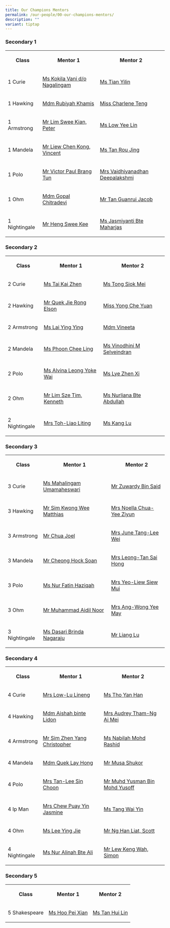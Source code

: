 ```yaml
---
title: Our Champions Mentors
permalink: /our-people/00-our-champions-mentors/
description: ""
variant: tiptap
---
```

<h3>Secondary 1</h3>
<table style="minWidth: 75px">
<colgroup>
<col>
<col>
<col>
</colgroup>
<tbody>
<tr>
<th rowspan="1" colspan="1">
<p>Class</p>
</th>
<th rowspan="1" colspan="1">
<p>Mentor 1</p>
</th>
<th rowspan="1" colspan="1">
<p>Mentor 2</p>
</th>
</tr>
<tr>
<td rowspan="1" colspan="1">
<p>1 Curie</p>
</td>
<td rowspan="1" colspan="1">
<p><a href="mailto:kokila.vani@cwss.moe.edu.sg" rel="noopener noreferrer nofollow" target="_blank">Ms Kokila Vani d/o Nagalingam</a>
</p>
</td>
<td rowspan="1" colspan="1">
<p><a href="mailto:tian.yilin@cwss.moe.edu.sg" rel="noopener noreferrer nofollow" target="_blank">Ms Tian Yilin</a>
</p>
</td>
</tr>
<tr>
<td rowspan="1" colspan="1">
<p>1 Hawking</p>
</td>
<td rowspan="1" colspan="1">
<p><a href="mailto:rubiyah.khamis@cwss.moe.edu.sg" rel="noopener noreferrer nofollow" target="_blank">Mdm Rubiyah Khamis</a>
</p>
</td>
<td rowspan="1" colspan="1">
<p><a href="mailto:charlene.teng@cwss.moe.edu.sg" rel="noopener nofollow" target="_blank">Miss Charlene Teng</a>
</p>
</td>
</tr>
<tr>
<td rowspan="1" colspan="1">
<p>1 Armstrong</p>
</td>
<td rowspan="1" colspan="1">
<p><a href="mailto:peter.lim@cwss.moe.edu.sg" rel="noopener noreferrer nofollow" target="_blank">Mr Lim Swee Kian, Peter</a>
</p>
</td>
<td rowspan="1" colspan="1">
<p><a href="mailto:low.yeelin@cwss.moe.edu.sg" rel="noopener noreferrer nofollow" target="_blank">Ms Low Yee Lin</a>
</p>
</td>
</tr>
<tr>
<td rowspan="1" colspan="1">
<p>1 Mandela</p>
</td>
<td rowspan="1" colspan="1">
<p><a href="mailto:liew.chenkong@cwss.moe.edu.sg" rel="noopener noreferrer nofollow" target="_blank">Mr Liew Chen Kong, Vincent</a>
</p>
</td>
<td rowspan="1" colspan="1">
<p><a href="mailto:tan.rou.jing@cwss.moe.edu.sg" rel="noopener noreferrer nofollow" target="_blank">Ms Tan Rou Jing</a>
</p>
</td>
</tr>
<tr>
<td rowspan="1" colspan="1">
<p>1 Polo</p>
</td>
<td rowspan="1" colspan="1">
<p><a href="mailto:victor.brang@cwss.moe.edu.sg" rel="noopener noreferrer nofollow" target="_blank">Mr Victor Paul Brang Tun</a>
</p>
</td>
<td rowspan="1" colspan="1">
<p><a href="mailto:vaidhiyanadhan.deepalakshmi@cwss.moe.edu.sg" rel="noopener nofollow" target="_blank">Mrs Vaidhiyanadhan Deepalakshmi</a>
</p>
</td>
</tr>
<tr>
<td rowspan="1" colspan="1">
<p>1 Ohm</p>
</td>
<td rowspan="1" colspan="1">
<p><a href="mailto:gopal.chitradevi@cwss.moe.edu.sg" rel="noopener noreferrer nofollow" target="_blank">Mdm Gopal Chitradevi</a>
</p>
</td>
<td rowspan="1" colspan="1">
<p><a href="mailto:jacob.tan@cwss.moe.edu.sg" rel="noopener noreferrer nofollow" target="_blank">Mr Tan Guanrui Jacob</a>
</p>
</td>
</tr>
<tr>
<td rowspan="1" colspan="1">
<p>1 Nightingale</p>
</td>
<td rowspan="1" colspan="1">
<p><a href="mailto:heng.sweekee@cwss.moe.edu.sg" rel="noopener noreferrer nofollow" target="_blank">Mr Heng Swee Kee</a>
</p>
</td>
<td rowspan="1" colspan="1">
<p><a href="mailto:jasmiyanti.marhajas@cwss.moe.edu.sg" rel="noopener noreferrer nofollow" target="_blank">Ms Jasmiyanti Bte Maharjas</a>
</p>
</td>
</tr>
</tbody>
</table>
<h3>Secondary 2</h3>
<table style="minWidth: 75px">
<colgroup>
<col>
<col>
<col>
</colgroup>
<tbody>
<tr>
<th rowspan="1" colspan="1">
<p>Class</p>
</th>
<th rowspan="1" colspan="1">
<p>Mentor 1</p>
</th>
<th rowspan="1" colspan="1">
<p>Mentor 2</p>
</th>
</tr>
<tr>
<td rowspan="1" colspan="1">
<p>2 Curie</p>
</td>
<td rowspan="1" colspan="1">
<p><a href="mailto:tai.kaizhen@cwss.moe.edu.sg" rel="noopener noreferrer nofollow" target="_blank">Ms Tai Kai Zhen</a>
</p>
</td>
<td rowspan="1" colspan="1">
<p><a href="mailto:tong.siokmei@cwss.moe.edu.sg" rel="noopener noreferrer nofollow" target="_blank">Ms Tong Siok Mei</a>
</p>
</td>
</tr>
<tr>
<td rowspan="1" colspan="1">
<p>2 Hawking</p>
</td>
<td rowspan="1" colspan="1">
<p><a href="mailto:elson.quek@cwss.moe.edu.sg" rel="noopener noreferrer nofollow" target="_blank">Mr Quek Jie Rong Elson</a>
</p>
</td>
<td rowspan="1" colspan="1">
<p><a href="mailto:yong.che.yuan@cwss.moe.edu.sg" rel="noopener nofollow" target="_blank">Miss Yong Che Yuan</a>
</p>
</td>
</tr>
<tr>
<td rowspan="1" colspan="1">
<p>2 Armstrong</p>
</td>
<td rowspan="1" colspan="1">
<p><a href="mailto:lai.yingying@cwss.moe.edu.sg" rel="noopener noreferrer nofollow" target="_blank">Ms Lai Ying Ying</a>
</p>
</td>
<td rowspan="1" colspan="1">
<p><a href="mailto:vineeta@cwss.moe.edu.sg" rel="noopener noreferrer nofollow" target="_blank">Mdm Vineeta</a>
</p>
</td>
</tr>
<tr>
<td rowspan="1" colspan="1">
<p>2 Mandela</p>
</td>
<td rowspan="1" colspan="1">
<p><a href="mailto:phoon.cheeling@cwss.moe.edu.sg" rel="noopener noreferrer nofollow" target="_blank">Ms Phoon Chee Ling</a>
</p>
</td>
<td rowspan="1" colspan="1">
<p><a href="mailto:vinodhini@cwss.moe.edu.sg" rel="noopener noreferrer nofollow" target="_blank">Ms Vinodhini M Selveindran</a>
</p>
</td>
</tr>
<tr>
<td rowspan="1" colspan="1">
<p>2 Polo</p>
</td>
<td rowspan="1" colspan="1">
<p><a href="mailto:alvina.leong@cwss.moe.edu.sg" rel="noopener noreferrer nofollow" target="_blank">Ms Alvina Leong Yoke Wai</a>
</p>
</td>
<td rowspan="1" colspan="1">
<p><a href="mailto:lye.zhenxi@cwss.moe.edu.sg" rel="noopener noreferrer nofollow" target="_blank">Ms Lye Zhen Xi</a>
</p>
</td>
</tr>
<tr>
<td rowspan="1" colspan="1">
<p>2 Ohm</p>
</td>
<td rowspan="1" colspan="1">
<p><a href="mailto:kenneth.lim@cwss.moe.edu.sg" rel="noopener noreferrer nofollow" target="_blank">Mr Lim Sze Tim, Kenneth</a>
</p>
</td>
<td rowspan="1" colspan="1">
<p><a href="mailto:nurliana.abdullah@cwss.moe.edu.sg" rel="noopener noreferrer nofollow" target="_blank">Ms Nurliana Bte Abdullah</a>
</p>
</td>
</tr>
<tr>
<td rowspan="1" colspan="1">
<p>2 Nightingale</p>
</td>
<td rowspan="1" colspan="1">
<p><a href="mailto:liao.liting@cwss.moe.edu.sg" rel="noopener noreferrer nofollow" target="_blank">Mrs Toh-Liao Liting</a>
</p>
</td>
<td rowspan="1" colspan="1">
<p><a href="mailto:kang.lu@cwss.moe.edu.sg" rel="noopener nofollow" target="_blank">Ms Kang Lu</a>
</p>
</td>
</tr>
</tbody>
</table>
<h3>Secondary 3</h3>
<table style="minWidth: 75px">
<colgroup>
<col>
<col>
<col>
</colgroup>
<tbody>
<tr>
<th rowspan="1" colspan="1">
<p>Class</p>
</th>
<th rowspan="1" colspan="1">
<p>Mentor 1</p>
</th>
<th rowspan="1" colspan="1">
<p>Mentor 2</p>
</th>
</tr>
<tr>
<td rowspan="1" colspan="1">
<p>3 Curie</p>
</td>
<td rowspan="1" colspan="1">
<p><a href="mailto:mahalingam.umamaheswari@cwss.moe.edu.sg" rel="noopener noreferrer nofollow" target="_blank">Ms Mahalingam Umamaheswari</a>
</p>
</td>
<td rowspan="1" colspan="1">
<p><a href="mailto:zuwardy.said@cwss.moe.edu.sg" rel="noopener noreferrer nofollow" target="_blank">Mr Zuwardy Bin Said</a>
</p>
</td>
</tr>
<tr>
<td rowspan="1" colspan="1">
<p>3 Hawking</p>
</td>
<td rowspan="1" colspan="1">
<p><a href="mailto:matthias.sim@cwss.moe.edu.sg" rel="noopener noreferrer nofollow" target="_blank">Mr Sim Kwong Wee Matthias</a>
</p>
</td>
<td rowspan="1" colspan="1">
<p><a href="mailto:noella.yee@cwss.moe.edu.sg" rel="noopener noreferrer nofollow" target="_blank">Mrs Noella Chua-Yee Ziyun</a>
</p>
</td>
</tr>
<tr>
<td rowspan="1" colspan="1">
<p>3 Armstrong</p>
</td>
<td rowspan="1" colspan="1">
<p><a href="mailto:joel.chua@cwss.moe.edu.sg" rel="noopener noreferrer nofollow" target="_blank">Mr Chua Joel</a>
</p>
</td>
<td rowspan="1" colspan="1">
<p><a href="mailto:june.tang@cwss.moe.edu.sg" rel="noopener noreferrer nofollow" target="_blank">Mrs June Tang-Lee Wei</a>
</p>
</td>
</tr>
<tr>
<td rowspan="1" colspan="1">
<p>3 Mandela</p>
</td>
<td rowspan="1" colspan="1">
<p><a href="mailto:cheong.hocksoan@cwss.moe.edu.sg" rel="noopener noreferrer nofollow" target="_blank">Mr Cheong Hock Soan</a>
</p>
</td>
<td rowspan="1" colspan="1">
<p><a href="mailto:Leong.saihong@cwss.moe.edu.sg" rel="noopener noreferrer nofollow" target="_blank">Mrs Leong-Tan Sai Hong</a>
</p>
</td>
</tr>
<tr>
<td rowspan="1" colspan="1">
<p>3 Polo</p>
</td>
<td rowspan="1" colspan="1">
<p><a href="mailto:nur.fatin.haziqah@cwss.moe.edu.sg" rel="noopener noreferrer nofollow" target="_blank">Ms Nur Fatin Haziqah</a>
</p>
</td>
<td rowspan="1" colspan="1">
<p><a href="mailto:yeo.siewmui@cwss.moe.edu.sg" rel="noopener noreferrer nofollow" target="_blank">Mrs Yeo-Liew Siew Mui</a>
</p>
</td>
</tr>
<tr>
<td rowspan="1" colspan="1">
<p>3 Ohm</p>
</td>
<td rowspan="1" colspan="1">
<p><a href="mailto:aidil.noor@cwss.moe.edu.sg" rel="noopener noreferrer nofollow" target="_blank">Mr Muhammad Aidil Noor</a>
</p>
</td>
<td rowspan="1" colspan="1">
<p><a href="mailto:wong.yeemay@cwss.moe.edu.sg" rel="noopener noreferrer nofollow" target="_blank">Mrs Ang-Wong Yee May</a>
</p>
</td>
</tr>
<tr>
<td rowspan="1" colspan="1">
<p>3 Nightingale</p>
</td>
<td rowspan="1" colspan="1">
<p><a href="mailto:brinda@cwss.moe.edu.sg" rel="noopener noreferrer nofollow" target="_blank">Ms Dasari Brinda Nagaraju</a>
</p>
</td>
<td rowspan="1" colspan="1">
<p><a href="mailto:Liang.lu@cwss.moe.edu.sg" rel="noopener noreferrer nofollow" target="_blank">Mr Liang Lu</a>
</p>
</td>
</tr>
</tbody>
</table>
<h3>Secondary 4</h3>
<table style="minWidth: 75px">
<colgroup>
<col>
<col>
<col>
</colgroup>
<tbody>
<tr>
<th rowspan="1" colspan="1">
<p>Class</p>
</th>
<th rowspan="1" colspan="1">
<p>Mentor 1</p>
</th>
<th rowspan="1" colspan="1">
<p>Mentor 2</p>
</th>
</tr>
<tr>
<td rowspan="1" colspan="1">
<p>4 Curie</p>
</td>
<td rowspan="1" colspan="1">
<p><a href="mailto:lu.lineng@cwss.moe.edu.sg" rel="noopener noreferrer nofollow" target="_blank">Mrs Low-Lu Lineng</a>
</p>
</td>
<td rowspan="1" colspan="1">
<p><a href="mailto:tho.yanhan@cwss.moe.edu.sg" rel="noopener noreferrer nofollow" target="_blank">Ms Tho Yan Han</a>
</p>
</td>
</tr>
<tr>
<td rowspan="1" colspan="1">
<p>4 Hawking</p>
</td>
<td rowspan="1" colspan="1">
<p><a href="mailto:aishah.lidon@cwss.moe.edu.sg" rel="noopener noreferrer nofollow" target="_blank">Mdm Aishah binte Lidon</a>
</p>
</td>
<td rowspan="1" colspan="1">
<p><a href="mailto:audrey.tham@cwss.moe.edu.sg" rel="noopener noreferrer nofollow" target="_blank">Mrs Audrey Tham-Ng Ai Mei</a>
</p>
</td>
</tr>
<tr>
<td rowspan="1" colspan="1">
<p>4 Armstrong</p>
</td>
<td rowspan="1" colspan="1">
<p><a href="mailto:christopher.sim@cwss.moe.edu.sg" rel="noopener noreferrer nofollow" target="_blank">Mr Sim Zhen Yang Christopher</a>
</p>
</td>
<td rowspan="1" colspan="1">
<p><a href="mailto:nabilah@cwss.moe.edu.sg" rel="noopener noreferrer nofollow" target="_blank">Ms Nabilah Mohd Rashid</a>
</p>
</td>
</tr>
<tr>
<td rowspan="1" colspan="1">
<p>4 Mandela</p>
</td>
<td rowspan="1" colspan="1">
<p><a href="mailto:quek.layhong@cwss.moe.edu.sg" rel="noopener noreferrer nofollow" target="_blank">Mdm Quek Lay Hong</a>
</p>
</td>
<td rowspan="1" colspan="1">
<p><a href="mailto:musa.shukor@cwss.moe.edu.sg" rel="noopener noreferrer nofollow" target="_blank">Mr Musa Shukor</a>
</p>
</td>
</tr>
<tr>
<td rowspan="1" colspan="1">
<p>4 Polo</p>
</td>
<td rowspan="1" colspan="1">
<p><a href="mailto:lee.sinchoon@cwss.moe.edu.sg" rel="noopener noreferrer nofollow" target="_blank">Mrs Tan-Lee Sin Choon</a>
</p>
</td>
<td rowspan="1" colspan="1">
<p><a href="mailto:muhammad.yusman@cwss.moe.edu.sg" rel="noopener noreferrer nofollow" target="_blank">Mr Muhd Yusman Bin Mohd Yusoff</a>
</p>
</td>
</tr>
<tr>
<td rowspan="1" colspan="1">
<p>4 Ip Man</p>
</td>
<td rowspan="1" colspan="1">
<p><a href="mailto:jasmine.chew@cwss.moe.edu.sg" rel="noopener noreferrer nofollow" target="_blank">Mrs Chew Puay Yin Jasmine</a>
</p>
</td>
<td rowspan="1" colspan="1">
<p><a href="mailto:tang.waiyin@cwss.moe.edu.sg" rel="noopener noreferrer nofollow" target="_blank">Ms Tang Wai Yin</a>
</p>
</td>
</tr>
<tr>
<td rowspan="1" colspan="1">
<p>4 Ohm</p>
</td>
<td rowspan="1" colspan="1">
<p><a href="mailto:lee.yingjie@cwss.moe.edu.sg" rel="noopener noreferrer nofollow" target="_blank">Ms Lee Ying Jie</a>
</p>
</td>
<td rowspan="1" colspan="1">
<p><a href="mailto:ng.hanliat@cwss.moe.edu.sg" rel="noopener noreferrer nofollow" target="_blank">Mr Ng Han Liat, Scott</a>
</p>
</td>
</tr>
<tr>
<td rowspan="1" colspan="1">
<p>4 Nightingale</p>
</td>
<td rowspan="1" colspan="1">
<p><a href="mailto:nur.alinah.binte.ali@cwss.moe.edu.sg" rel="noopener noreferrer nofollow" target="_blank">Ms Nur Alinah Bte Ali</a>
</p>
</td>
<td rowspan="1" colspan="1">
<p><a href="mailto:simon.lew@cwss.moe.edu.sg" rel="noopener noreferrer nofollow" target="_blank">Mr Lew Keng Wah, Simon</a>
</p>
</td>
</tr>
</tbody>
</table>
<h3>Secondary 5</h3>
<table style="minWidth: 75px">
<colgroup>
<col>
<col>
<col>
</colgroup>
<tbody>
<tr>
<th rowspan="1" colspan="1">
<p>Class</p>
</th>
<th rowspan="1" colspan="1">
<p>Mentor 1</p>
</th>
<th rowspan="1" colspan="1">
<p>Mentor 2</p>
</th>
</tr>
<tr>
<td rowspan="1" colspan="1">
<p>5 Shakespeare</p>
</td>
<td rowspan="1" colspan="1">
<p><a href="mailto:hoo.peixian@cwss.moe.edu.sg" rel="noopener noreferrer nofollow" target="_blank">Ms Hoo Pei Xian</a>
</p>
</td>
<td rowspan="1" colspan="1">
<p><a href="mailto:tan.huilin@cwss.moe.edu.sg" rel="noopener noreferrer nofollow" target="_blank">Ms Tan Hui Lin</a>
</p>
</td>
</tr>
</tbody>
</table>
<p></p>